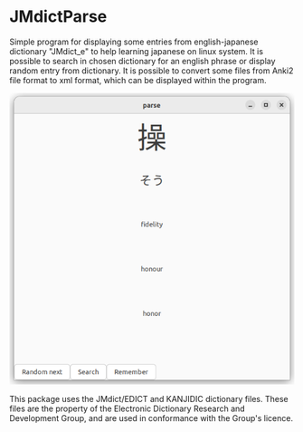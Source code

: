 # JMdictParse

Simple program for displaying some entries from english-japanese dictionary "JMdict_e" to help learning japanese on linux system.
It is possible to search in chosen dictionary for an english phrase or display random entry from dictionary.
It is possible to convert some files from Anki2 file format to xml format, which can be displayed within the program.

![](/screenshot.png)

This package uses the JMdict/EDICT and KANJIDIC dictionary files. These files are the property of the Electronic Dictionary Research and Development Group, and are used in conformance with the Group's licence. 
